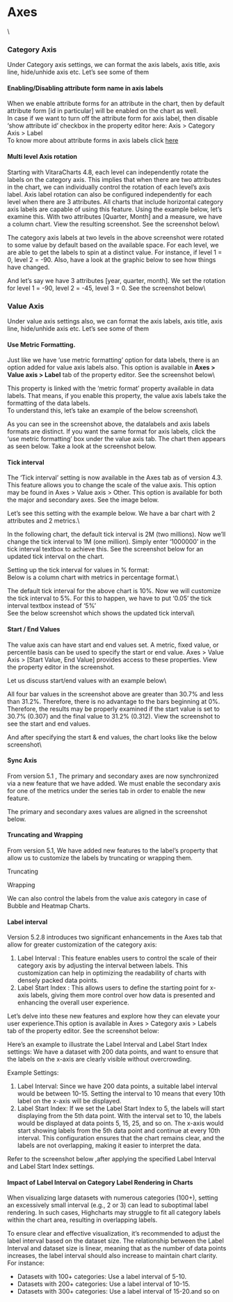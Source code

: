 # Axes

\


### Category Axis <a href="#category-axis" id="category-axis"></a>

Under Category axis settings, we can format the axis labels, axis title, axis line, hide/unhide axis etc. Let’s see some of them

#### Enabling/Disabling attribute form name in axis labels <a href="#enablingdisabling-attribute-form-name-in-axis-labels" id="enablingdisabling-attribute-form-name-in-axis-labels"></a>

When we enable attribute forms for an attribute in the chart, then by default attribute form \[id in particular] will be enabled on the chart as well.\
In case if we want to turn off the attribute form for axis label, then disable ‘show attribute id’ checkbox in the property editor here: Axis > Category Axis > Label\
To know more about attribute forms in axis labels click [here](https://about/guideCommonFeatures/attributeForms.html#choose-specific-attribute-forms-to-display-on-the-chart)

#### Multi level Axis rotation <a href="#multi-level-axis-rotation" id="multi-level-axis-rotation"></a>

Starting with VitaraCharts 4.8, each level can independently rotate the labels on the category axis. This implies that when there are two attributes in the chart, we can individually control the rotation of each level’s axis label. Axis label rotation can also be configured independently for each level when there are 3 attributes. All charts that include horizontal category axis labels are capable of using this feature. Using the example below, let’s examine this. With two attributes \[Quarter, Month] and a measure, we have a column chart. View the resulting screenshot. See the screenshot below\


The category axis labels at two levels in the above screenshot were rotated to some value by default based on the available space. For each level, we are able to get the labels to spin at a distinct value. For instance, if level 1 = 0, level 2 = -90. Also, have a look at the graphic below to see how things have changed.&#x20;

And let’s say we have 3 attributes \[year, quarter, month]. We set the rotation for level 1 = -90, level 2 = -45, level 3 = 0. See the screenshot below\


### Value Axis <a href="#value-axis" id="value-axis"></a>

Under value axis settings also, we can format the axis labels, axis title, axis line, hide/unhide axis etc. Let’s see some of them

#### Use Metric Formatting. <a href="#use-metric-formatting" id="use-metric-formatting"></a>

Just like we have ‘use metric formatting’ option for data labels, there is an option added for value axis labels also. This option is available in **Axes > Value axis > Label** tab of the property editor. See the screenshot below\


This property is linked with the ‘metric format’ property available in data labels. That means, if you enable this property, the value axis labels take the formatting of the data labels.\
To understand this, let’s take an example of the below screenshot\


As you can see in the screenshot above, the datalabels and axis labels formats are distinct. If you want the same format for axis labels, click the ‘use metric formatting’ box under the value axis tab. The chart then appears as seen below. Take a look at the screenshot below.&#x20;

#### Tick interval <a href="#tick-interval" id="tick-interval"></a>

The ‘Tick interval’ setting is now available in the Axes tab as of version 4.3. This feature allows you to change the scale of the value axis. This option may be found in Axes > Value axis > Other. This option is available for both the major and secondary axes. See the image below.&#x20;

Let’s see this setting with the example below. We have a bar chart with 2 attributes and 2 metrics.\


In the following chart, the default tick interval is 2M (two millions). Now we’ll change the tick interval to 1M (one million). Simply enter ‘1000000’ in the tick interval textbox to achieve this. See the screenshot below for an updated tick interval on the chart.&#x20;

Setting up the tick interval for values in % format:\
Below is a column chart with metrics in percentage format.\


The default tick interval for the above chart is 10%. Now we will customize the tick interval to 5%. For this to happen, we have to put ‘0.05’ the tick interval textbox instead of ‘5%’\
See the below screenshot which shows the updated tick interval\


#### Start / End Values <a href="#start--end-values" id="start--end-values"></a>

The value axis can have start and end values set. A metric, fixed value, or percentile basis can be used to specify the start or end value. Axes > Value Axis > \[Start Value, End Value] provides access to these properties. View the property editor in the screenshot.&#x20;

Let us discuss start/end values with an example below\


All four bar values in the screenshot above are greater than 30.7% and less than 31.2%. Therefore, there is no advantage to the bars beginning at 0%. Therefore, the results may be properly examined if the start value is set to 30.7% (0.307) and the final value to 31.2% (0.312). View the screenshot to see the start and end values.&#x20;

And after specifying the start & end values, the chart looks like the below screenshot\


#### Sync Axis <a href="#sync-axis" id="sync-axis"></a>

From version 5.1 , The primary and secondary axes are now synchronized via a new feature that we have added. We must enable the secondary axis for one of the metrics under the series tab in order to enable the new feature.

The primary and secondary axes values are aligned in the screenshot below.

#### Truncating and Wrapping <a href="#truncating-and-wrapping" id="truncating-and-wrapping"></a>

From version 5.1, We have added new features to the label’s property that allow us to customize the labels by truncating or wrapping them.

Truncating

Wrapping

We can also control the labels from the value axis category in case of Bubble and Heatmap Charts.

#### Label interval <a href="#label-interval" id="label-interval"></a>

Version 5.2.8 introduces two significant enhancements in the Axes tab that allow for greater customization of the category axis:

1. Label Interval : This feature enables users to control the scale of their category axis by adjusting the interval between labels. This customization can help in optimizing the readability of charts with densely packed data points.
2. Label Start Index : This allows users to define the starting point for x-axis labels, giving them more control over how data is presented and enhancing the overall user experience.

Let’s delve into these new features and explore how they can elevate your user experience.This option is available in Axes > Category axis > Labels tab of the property editor. See the screenshot below:&#x20;

Here’s an example to illustrate the Label Interval and Label Start Index settings: We have a dataset with 200 data points, and want to ensure that the labels on the x-axis are clearly visible without overcrowding.

Example Settings:

1. Label Interval: Since we have 200 data points, a suitable label interval would be between 10-15. Setting the interval to 10 means that every 10th label on the x-axis will be displayed.
2. Label Start Index: If we set the Label Start Index to 5, the labels will start displaying from the 5th data point. With the interval set to 10, the labels would be displayed at data points 5, 15, 25, and so on. The x-axis would start showing labels from the 5th data point and continue at every 10th interval. This configuration ensures that the chart remains clear, and the labels are not overlapping, making it easier to interpret the data.

Refer to the screenshot below ,after applying the specified Label Interval and Label Start Index settings.&#x20;

#### Impact of Label Interval on Category Label Rendering in Charts <a href="#impact-of-label-interval-on-category-label-rendering-in-charts" id="impact-of-label-interval-on-category-label-rendering-in-charts"></a>

When visualizing large datasets with numerous categories (100+), setting an excessively small interval (e.g., 2 or 3) can lead to suboptimal label rendering. In such cases, Highcharts may struggle to fit all category labels within the chart area, resulting in overlapping labels.

To ensure clear and effective visualization, it’s recommended to adjust the label interval based on the dataset size. The relationship between the Label Interval and dataset size is linear, meaning that as the number of data points increases, the label interval should also increase to maintain chart clarity. For instance:

* Datasets with 100+ categories: Use a label interval of 5-10.
* Datasets with 200+ categories: Use a label interval of 10-15.
* Datasets with 300+ categories: Use a label interval of 15-20.and so on
